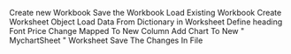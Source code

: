 Create new Workbook 
Save the Workbook 
Load Existing Workbook
Create Worksheet Object 
Load Data From Dictionary in Worksheet
Define heading Font 
Price Change Mapped To New Column
Add Chart To New " MychartSheet " Worksheet
Save The Changes In File
